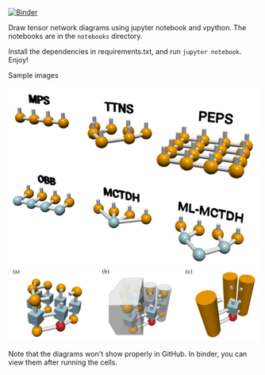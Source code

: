 [![Binder](https://mybinder.org/badge_logo.svg)](https://mybinder.org/v2/gh/liwt31/TensorNetworkDiagram/HEAD?urlpath=tree/notebooks)

Draw tensor network diagrams using jupyter notebook and vpython. The notebooks are in the `notebooks` directory.

Install the dependencies in requirements.txt, and run `jupyter notebook`. Enjoy!

Sample images

![1](./static/fig1.png)
![2](./static/fig2.png)


Note that the diagrams won't show properly in GitHub. In binder, you can view them after running the cells.
